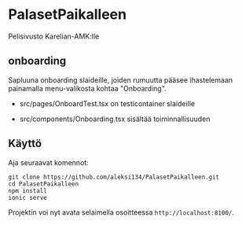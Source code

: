 # PalasetPaikalleen
Pelisivusto Karelian-AMK:lle

## onboarding
Sapluuna onboarding slaideille, joiden rumuutta pääsee ihastelemaan painamalla menu-valikosta kohtaa "Onboarding".

* src/pages/OnboardTest.tsx on testicontainer slaideille

* src/components/Onboarding.tsx sisältää toiminnallisuuden

## Käyttö
Aja seuraavat komennot:

```
git clone https://github.com/aleksi134/PalasetPaikalleen.git
cd PalasetPaikalleen
npm install
ionic serve
```

Projektin voi nyt avata selaimella osoitteessa `http://localhost:8100/`.